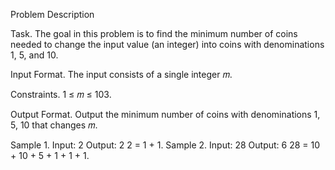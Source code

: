 Problem Description

Task. The goal in this problem is to find the minimum number of coins needed to change the input value
(an integer) into coins with denominations 1, 5, and 10.

Input Format. The input consists of a single integer 𝑚.

Constraints. 1 ≤ 𝑚 ≤ 103.

Output Format. Output the minimum number of coins with denominations 1, 5, 10 that changes 𝑚.

Sample 1.
Input:
2
Output:
2
2 = 1 + 1.
Sample 2.
Input:
28
Output:
6
28 = 10 + 10 + 5 + 1 + 1 + 1.
